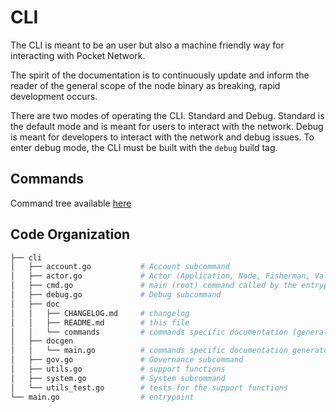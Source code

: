 # CLI

The CLI is meant to be an user but also a machine friendly way for interacting with Pocket Network.

The spirit of the documentation is to continuously update and inform the reader of the general scope of the node binary as breaking, rapid development occurs.

There are two modes of operating the CLI. Standard and Debug. Standard is the default mode and is meant for users to interact with the network. Debug is meant for developers to interact with the network and debug issues. To enter debug mode, the CLI must be built with the `debug` build tag.

## Commands

Command tree available [here](./commands/client.md)

## Code Organization

```bash
├── cli
│   ├── account.go           # Account subcommand
│   ├── actor.go             # Actor (Application, Node, Fisherman, Validator) subcommands
│   ├── cmd.go               # main (root) command called by the entrypoint
│   ├── debug.go             # Debug subcommand
│   ├── doc
│   │   ├── CHANGELOG.md     # changelog
│   │   ├── README.md        # this file
│   │   └── commands         # commands specific documentation (generated from the commands metadata)
│   ├── docgen
│   │   └── main.go          # commands specific documentation generator
│   ├── gov.go               # Governance subcommand
│   ├── utils.go             # support functions
│   ├── system.go            # System subcommand
│   └── utils_test.go        # tests for the support functions
└── main.go                  # entrypoint
```

<!-- GITHUB_WIKI: app/client/readme -->
